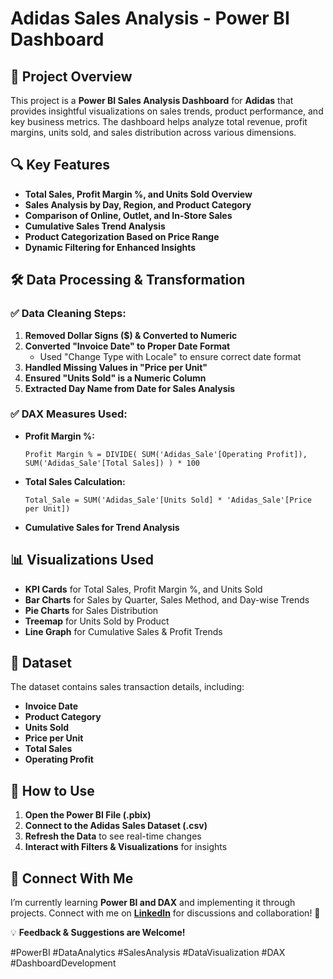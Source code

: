 
# Adidas Sales Analysis - Power BI Dashboard

## 📌 Project Overview
This project is a **Power BI Sales Analysis Dashboard** for **Adidas** that provides insightful visualizations on sales trends, product performance, and key business metrics. The dashboard helps analyze total revenue, profit margins, units sold, and sales distribution across various dimensions.

## 🔍 Key Features
- **Total Sales, Profit Margin %, and Units Sold Overview**
- **Sales Analysis by Day, Region, and Product Category**
- **Comparison of Online, Outlet, and In-Store Sales**
- **Cumulative Sales Trend Analysis**
- **Product Categorization Based on Price Range**
- **Dynamic Filtering for Enhanced Insights**

## 🛠 Data Processing & Transformation
### ✅ Data Cleaning Steps:
1. **Removed Dollar Signs ($) & Converted to Numeric**
2. **Converted "Invoice Date" to Proper Date Format**
   - Used "Change Type with Locale" to ensure correct date format
3. **Handled Missing Values in "Price per Unit"**
4. **Ensured "Units Sold" is a Numeric Column**
5. **Extracted Day Name from Date for Sales Analysis**

### ✅ DAX Measures Used:
- **Profit Margin %:**
  ```DAX
  Profit Margin % = DIVIDE( SUM('Adidas_Sale'[Operating Profit]), SUM('Adidas_Sale'[Total Sales]) ) * 100
  ```
- **Total Sales Calculation:**
  ```DAX
  Total_Sale = SUM('Adidas_Sale'[Units Sold] * 'Adidas_Sale'[Price per Unit])
  ```
- **Cumulative Sales for Trend Analysis**

## 📊 Visualizations Used
- **KPI Cards** for Total Sales, Profit Margin %, and Units Sold
- **Bar Charts** for Sales by Quarter, Sales Method, and Day-wise Trends
- **Pie Charts** for Sales Distribution
- **Treemap** for Units Sold by Product
- **Line Graph** for Cumulative Sales & Profit Trends

## 📁 Dataset
The dataset contains sales transaction details, including:
- **Invoice Date**
- **Product Category**
- **Units Sold**
- **Price per Unit**
- **Total Sales**
- **Operating Profit**

## 🚀 How to Use
1. **Open the Power BI File (.pbix)**
2. **Connect to the Adidas Sales Dataset (.csv)**
3. **Refresh the Data** to see real-time changes
4. **Interact with Filters & Visualizations** for insights

## 🔗 Connect With Me
I’m currently learning **Power BI and DAX** and implementing it through projects. Connect with me on **[LinkedIn](https://www.linkedin.com/in/amit-maji/)** for discussions and collaboration! 🚀

💡 **Feedback & Suggestions are Welcome!**

#PowerBI #DataAnalytics #SalesAnalysis #DataVisualization #DAX #DashboardDevelopment

